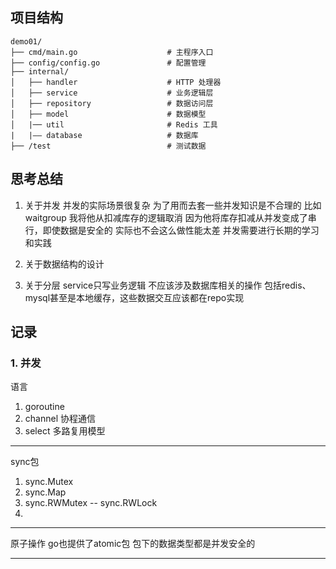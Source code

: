 ## 项目结构
```
demo01/
├── cmd/main.go                    # 主程序入口
├── config/config.go               # 配置管理
├── internal/
│   ├── handler                    # HTTP 处理器
│   ├── service                    # 业务逻辑层
│   ├── repository                 # 数据访问层
│   ├── model                      # 数据模型
│   |── util                       # Redis 工具
|   |—— database                   # 数据库
├── /test                          # 测试数据
```
## 思考总结
1. 关于并发
并发的实际场景很复杂 为了用而去套一些并发知识是不合理的 比如waitgroup 我将他从扣减库存的逻辑取消 因为他将库存扣减从并发变成了串行，即使数据是安全的 实际也不会这么做性能太差
并发需要进行长期的学习和实践
2. 关于数据结构的设计

3. 关于分层
service只写业务逻辑 不应该涉及数据库相关的操作 包括redis、mysql甚至是本地缓存，这些数据交互应该都在repo实现

## 记录
### 1. 并发
语言
1. goroutine
2. channel 协程通信
3. select 多路复用模型
----
sync包
1. sync.Mutex 
2. sync.Map
3. sync.RWMutex  -- sync.RWLock
4. 
-------
原子操作
go也提供了atomic包 包下的数据类型都是并发安全的

---